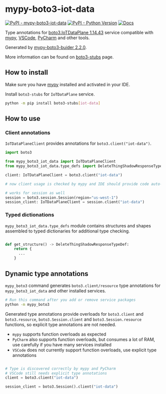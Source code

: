 # mypy-boto3-iot-data

[![PyPI - mypy-boto3-iot-data](https://img.shields.io/pypi/v/mypy-boto3-iot-data.svg?color=blue)](https://pypi.org/project/mypy-boto3-iot-data)
[![PyPI - Python Version](https://img.shields.io/pypi/pyversions/mypy-boto3-iot-data.svg?color=blue)](https://pypi.org/project/mypy-boto3-iot-data)
[![Docs](https://img.shields.io/readthedocs/mypy-boto3-builder.svg?color=blue)](https://mypy-boto3-builder.readthedocs.io/)

Type annotations for
[boto3.IoTDataPlane 1.14.43](https://boto3.amazonaws.com/v1/documentation/api/1.14.43/reference/services/iot-data.html#IoTDataPlane) service
compatible with [mypy](https://github.com/python/mypy), [VSCode](https://code.visualstudio.com/),
[PyCharm](https://www.jetbrains.com/pycharm/) and other tools.

Generated by [mypy-boto3-buider 2.2.0](https://github.com/vemel/mypy_boto3_builder).

More information can be found on [boto3-stubs](https://pypi.org/project/boto3-stubs/) page.

## How to install

Make sure you have [mypy](https://github.com/python/mypy) installed and activated in your IDE.

Install `boto3-stubs` for `IoTDataPlane` service.

```bash
python -m pip install boto3-stubs[iot-data]
```

## How to use

### Client annotations

`IoTDataPlaneClient` provides annotations for `boto3.client("iot-data")`.

```python
import boto3

from mypy_boto3_iot_data import IoTDataPlaneClient
from mypy_boto3_iot_data.type_defs import DeleteThingShadowResponseTypeDef, ...

client: IoTDataPlaneClient = boto3.client("iot-data")

# now client usage is checked by mypy and IDE should provide code auto-complete

# works for session as well
session = boto3.session.Session(region="us-west-1")
session_client: IoTDataPlaneClient = session.client("iot-data")
```








### Typed dictionations

`mypy_boto3_iot_data.type_defs` module contains structures and shapes assembled
to typed dictionaries for additional type checking.

```python

def get_structure() -> DeleteThingShadowResponseTypeDef:
    return {
      ...
    }
```


## Dynamic type annotations

`mypy_boto3` command generates `boto3.client/resource` type annotations for
`mypy_boto3_iot_data` and other installed services.

```bash
# Run this command after you add or remove service packages
python -m mypy_boto3
```

Generated type annotations provide overloads for `boto3.client` and `boto3.resource`,
`boto3.Session.client` and `boto3.Session.resource` functions,
so explicit type annotations are not needed.

- `mypy` supports function overloads as expected
- `PyCharm` also supports function overloads, but consumes a lot of RAM, use carefully if you have many services installed
- `VSCode` does not currently support function overloads, use explicit type annotations

```python

# Type is discovered correctly by mypy and PyCharm
# VSCode still needs explicit type annotations
client = boto3.client("iot-data")

session_client = boto3.Session().client("iot-data")
```
